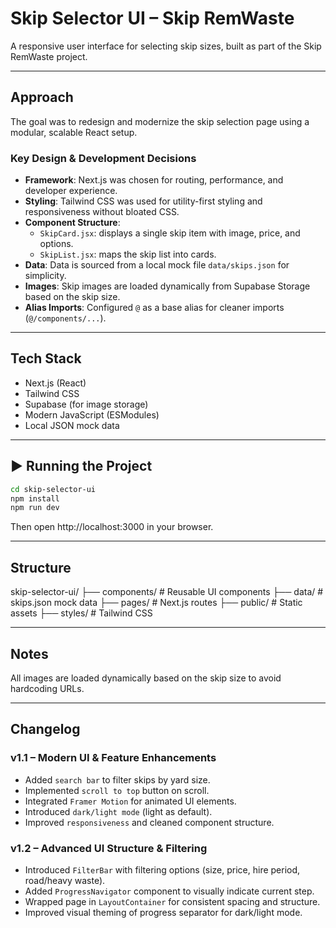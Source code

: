 # Skip Selector UI – Skip RemWaste

A responsive user interface for selecting skip sizes, built as part of the Skip RemWaste project.

---

## Approach

The goal was to redesign and modernize the skip selection page using a modular, scalable React setup.

### Key Design & Development Decisions

- **Framework**: Next.js was chosen for routing, performance, and developer experience.
- **Styling**: Tailwind CSS was used for utility-first styling and responsiveness without bloated CSS.
- **Component Structure**:
  - `SkipCard.jsx`: displays a single skip item with image, price, and options.
  - `SkipList.jsx`: maps the skip list into cards.
- **Data**: Data is sourced from a local mock file `data/skips.json` for simplicity.
- **Images**: Skip images are loaded dynamically from Supabase Storage based on the skip size.
- **Alias Imports**: Configured `@` as a base alias for cleaner imports (`@/components/...`).

---

## Tech Stack

- Next.js (React)
- Tailwind CSS
- Supabase (for image storage)
- Modern JavaScript (ESModules)
- Local JSON mock data

---

## ▶️ Running the Project

```bash
cd skip-selector-ui
npm install
npm run dev
```
Then open http://localhost:3000 in your browser.

---

## Structure

skip-selector-ui/
├── components/        # Reusable UI components
├── data/              # skips.json mock data
├── pages/             # Next.js routes
├── public/            # Static assets
├── styles/            # Tailwind CSS

---

## Notes

All images are loaded dynamically based on the skip size to avoid hardcoding URLs.

---

## Changelog

### v1.1 – Modern UI & Feature Enhancements
- Added `search bar` to filter skips by yard size.
- Implemented `scroll to top` button on scroll.
- Integrated `Framer Motion` for animated UI elements.
- Introduced `dark/light mode` (light as default).
- Improved `responsiveness` and cleaned component structure.

### v1.2 – Advanced UI Structure & Filtering
- Introduced `FilterBar` with filtering options (size, price, hire period, road/heavy waste).
- Added `ProgressNavigator` component to visually indicate current step.
- Wrapped page in `LayoutContainer` for consistent spacing and structure.
- Improved visual theming of progress separator for dark/light mode.
